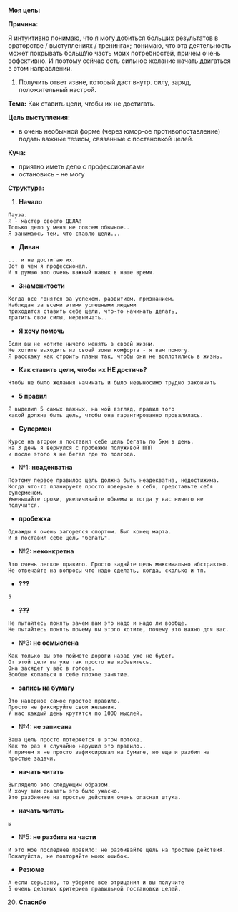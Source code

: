 **Моя цель:**

**Причина:**

Я интуитивно понимаю, что я могу добиться больших результатов в ораторстве / выступлениях / тренингах; понимаю, что эта деятельность может покрывать большУю часть моих потребностей, причем очень эффективно. И поэтому сейчас есть сильное желание начать двигаться в этом направлении.

1. Получить ответ извне, который даст внутр. силу, заряд, положительный настрой.

**Тема:** Как ставить цели, чтобы их не достигать.

**Цель выступления:** 

- в очень необычной форме (через юмор-ое противопоставление) подать важные тезисы, связанные с постановкой целей.


**Куча:**

- приятно иметь дело с профессионалами
- остановись - не могу

**Структура:**

1. **Начало**
```
Пауза.
Я - мастер своего ДЕЛА! 
Только дело у меня не совсем обычное..
Я занимаюсь тем, что ставлю цели...
```
- **Диван**
```
... и не достигаю их. 
Вот в чем я профессионал. 
И я думаю это очень важный навык в наше время.
```

- **Знаменитости**
```
Когда все гонятся за успехом, развитием, признанием.
Наблюдая за всеми этими успешными людьми 
приходится ставить себе цели, что-то начинать делать, 
тратить свои силы, нервничать..
```

- **Я хочу помочь**
```
Если вы не хотите ничего менять в своей жизни.
Не хотите выходить из своей зоны комфорта - я вам помогу.
Я расскажу как строить планы так, чтобы они не воплотились в жизнь.
```

- **Как ставить цели, чтобы их НЕ достичь?**
```
Чтобы не было желания начинать и было невыносимо трудно закончить
```

- **5 правил**
```
Я выделил 5 самых важных, на мой взгляд, правил того 
какой должна быть цель, чтобы она гарантированно провалилась.
```

- **Супермен**
```
Курсе на втором я поставил себе цель бегать по 5км в день.
На 3 день я вернулся с пробежки полуживой ППП
и после этого я не бегал где то полгода.
```
- №1: **неадекватна**
```
Поэтому первое правило: цель должна быть неадекватна, недостижима.
Когда что-то планируете просто поверьте в себя, представьте себя суперменом. 
Уменьшайте сроки, увеличивайте объемы и тогда у вас ничего не получится. 
```

- **пробежка**
```
Однажды я очень загорелся спортом. Был конец марта. 
И я поставил себе цель "бегать".
```
- №2: **неконкретна**
```
Это очень легкое правило. Просто задайте цель максимально абстрактно.
Не отвечайте на вопросы что надо сделать, когда, сколько и тп. 
```

- **???**
```
5
```
- **~~???~~**
```
Не пытайтесь понять зачем вам это надо и надо ли вообще. 
Не пытайтесь понять почему вы этого хотите, почему это важно для вас.
```
- №3: **не осмыслена**
```
Как только вы это поймете дороги назад уже не будет.
От этой цели вы уже так просто не избавитесь. 
Она засядет у вас в голове.
Вообще копаться в себе плохое занятие.
```

- **запись на бумагу**
```
Это наверное самое простое правило. 
Просто не фиксируйте свои желания. 
У нас каждый день крутятся по 1000 мыслей.
```
- №4: **не записана**
```
Ваша цель просто потеряется в этом потоке. 
Как то раз я случайно нарушил это правило..
И причем я не просто зафиксировал на бумаге, но еще и разбил на простые задачи. 
```

- **начать читать**
```
Выглядело это следующим образом.
И хочу вам сказать это было ужасно.
Это разбиение на простые действия очень опасная штука.
```
- **~~начать читать~~**
```
ы
```
- №5: **не разбита на части**
```
И это мое последнее правило: не разбивайте цель на простые действия.
Пожалуйста, не повторяйте моих ошибок. 
```

- **Резюме**
```
А если серьезно, то уберите все отрицания и вы получите 
5 очень дельных критериев правильной постановки целей.
```
20. **Спасибо**


